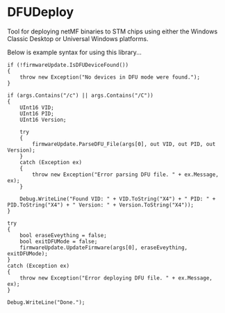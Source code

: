 # DFUDeploy
Tool for deploying netMF binaries to STM chips using either the Windows Classic Desktop or Universal Windows platforms.  

Below is example syntax for using this library...

```
if (!firmwareUpdate.IsDFUDeviceFound())
{
    throw new Exception("No devices in DFU mode were found.");
}

if (args.Contains("/c") || args.Contains("/C"))
{
    UInt16 VID;
    UInt16 PID;
    UInt16 Version;

    try
    {
        firmwareUpdate.ParseDFU_File(args[0], out VID, out PID, out Version);
    }
    catch (Exception ex)
    {
        throw new Exception("Error parsing DFU file. " + ex.Message, ex);
    }

    Debug.WriteLine("Found VID: " + VID.ToString("X4") + " PID: " + PID.ToString("X4") + " Version: " + Version.ToString("X4"));
}

try
{
    bool eraseEveything = false;
    bool exitDFUMode = false;
    firmwareUpdate.UpdateFirmware(args[0], eraseEveything, exitDFUMode);  
}
catch (Exception ex)
{
    throw new Exception("Error deploying DFU file. " + ex.Message, ex);
}

Debug.WriteLine("Done.");
```
